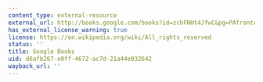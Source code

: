 ```yaml
---
content_type: external-resource
external_url: http://books.google.com/books?id=zchFNHt4JfwC&pg=PAfrontcover
has_external_license_warning: true
license: https://en.wikipedia.org/wiki/All_rights_reserved
status: ''
title: Google Books
uid: d6afb267-e0ff-4672-ac7d-21a44e032642
wayback_url: ''
---
```

